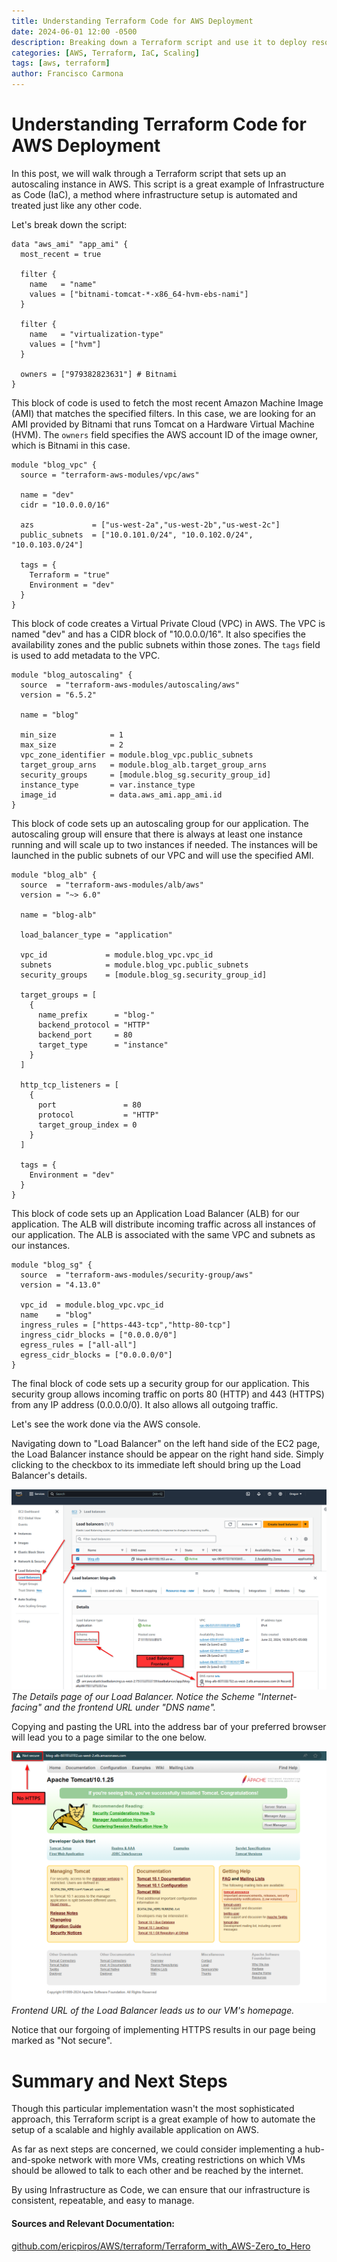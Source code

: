 ```yaml
---
title: Understanding Terraform Code for AWS Deployment
date: 2024-06-01 12:00 -0500
description: Breaking down a Terraform script and use it to deploy resources in AWS.  
categories: [AWS, Terraform, IaC, Scaling]
tags: [aws, terraform]
author: Francisco Carmona
---
```


# Understanding Terraform Code for AWS Deployment

In this post, we will walk through a Terraform script that sets up an autoscaling instance in AWS. This script is a great example of Infrastructure as Code (IaC), a method where infrastructure setup is automated and treated just like any other code.

Let's break down the script:

```hcl
data "aws_ami" "app_ami" {
  most_recent = true

  filter {
    name   = "name"
    values = ["bitnami-tomcat-*-x86_64-hvm-ebs-nami"]
  }

  filter {
    name   = "virtualization-type"
    values = ["hvm"]
  }

  owners = ["979382823631"] # Bitnami
}
```
This block of code is used to fetch the most recent Amazon Machine Image (AMI) that matches the specified filters. In this case, we are looking for an AMI provided by Bitnami that runs Tomcat on a Hardware Virtual Machine (HVM). The `owners` field specifies the AWS account ID of the image owner, which is Bitnami in this case.

```hcl
module "blog_vpc" {
  source = "terraform-aws-modules/vpc/aws"

  name = "dev"
  cidr = "10.0.0.0/16"

  azs             = ["us-west-2a","us-west-2b","us-west-2c"]
  public_subnets  = ["10.0.101.0/24", "10.0.102.0/24", "10.0.103.0/24"]

  tags = {
    Terraform = "true"
    Environment = "dev"
  }
}
```
This block of code creates a Virtual Private Cloud (VPC) in AWS. The VPC is named "dev" and has a CIDR block of "10.0.0.0/16". It also specifies the availability zones and the public subnets within those zones. The `tags` field is used to add metadata to the VPC.

```hcl
module "blog_autoscaling" {
  source  = "terraform-aws-modules/autoscaling/aws"
  version = "6.5.2"

  name = "blog"

  min_size            = 1
  max_size            = 2
  vpc_zone_identifier = module.blog_vpc.public_subnets
  target_group_arns   = module.blog_alb.target_group_arns
  security_groups     = [module.blog_sg.security_group_id]
  instance_type       = var.instance_type
  image_id            = data.aws_ami.app_ami.id
}
```
This block of code sets up an autoscaling group for our application. The autoscaling group will ensure that there is always at least one instance running and will scale up to two instances if needed. The instances will be launched in the public subnets of our VPC and will use the specified AMI.

```hcl
module "blog_alb" {
  source  = "terraform-aws-modules/alb/aws"
  version = "~> 6.0"

  name = "blog-alb"

  load_balancer_type = "application"

  vpc_id             = module.blog_vpc.vpc_id
  subnets            = module.blog_vpc.public_subnets
  security_groups    = [module.blog_sg.security_group_id]

  target_groups = [
    {
      name_prefix      = "blog-"
      backend_protocol = "HTTP"
      backend_port     = 80
      target_type      = "instance"
    }
  ]

  http_tcp_listeners = [
    {
      port               = 80
      protocol           = "HTTP"
      target_group_index = 0
    }
  ]

  tags = {
    Environment = "dev"
  }
}
```
This block of code sets up an Application Load Balancer (ALB) for our application. The ALB will distribute incoming traffic across all instances of our application. The ALB is associated with the same VPC and subnets as our instances.

```hcl
module "blog_sg" {
  source  = "terraform-aws-modules/security-group/aws"
  version = "4.13.0"

  vpc_id  = module.blog_vpc.vpc_id
  name    = "blog"
  ingress_rules = ["https-443-tcp","http-80-tcp"]
  ingress_cidr_blocks = ["0.0.0.0/0"]
  egress_rules = ["all-all"]
  egress_cidr_blocks = ["0.0.0.0/0"]
}
```
The final block of code sets up a security group for our application. This security group allows incoming traffic on ports 80 (HTTP) and 443 (HTTPS) from any IP address (0.0.0.0/0). It also allows all outgoing traffic.

Let's see the work done via the AWS console.

Navigating down to "Load Balancer" on the left hand side of the EC2 page, the Load Balancer instance should be appear on the right hand side. Simply clicking to the checkbox to its immediate left should bring up the Load Balancer's details.

![load_balancer_details_page](..\assets\img\terraform\AWS_Load_Balancer_Details.png)
_The Details page of our Load Balancer. Notice the Scheme "Internet-facing" and the frontend URL under "DNS name"._

Copying and pasting the URL into the address bar of your preferred browser will lead you to a  page similar to the one below. 

![load_balancer_details_page](..\assets\img\terraform\Apache_Tomcat_Homepage.png)
_Frontend URL of the Load Balancer leads us to our VM's homepage._

Notice that our forgoing of implementing HTTPS results in our page being marked as "Not secure".

# Summary and Next Steps

Though this particular implementation wasn't the most sophisticated approach, this Terraform script is a great example of how to automate the setup of a scalable and highly available application on AWS. 

As far as next steps are concerned, we could consider implementing a hub-and-spoke network with more VMs, creating restrictions on which VMs should be allowed to talk to each other and be reached by the internet.

By using Infrastructure as Code, we can ensure that our infrastructure is consistent, repeatable, and easy to manage.

#### Sources and Relevant Documentation:  
[github.com/ericpiros/AWS/terraform/Terraform_with_AWS-Zero_to_Hero](https://github.com/ericpiros/AWS/tree/6357e427c9645f4a37972c76c0b3f7e3d7daba7a/terraform%2FTerraform_with_AWS-Zero_to_Hero%282020%29%2FSection_7%2Fmodules.md)